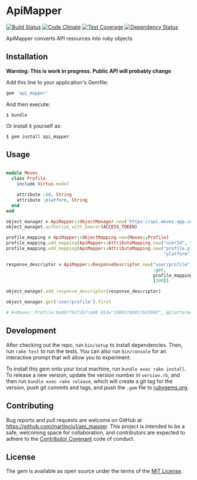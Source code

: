 # ApiMapper

[![Build Status](https://travis-ci.org/martinciu/api_mapper.svg?branch=master)](https://travis-ci.org/martinciu/api_mapper)
[![Code Climate](https://codeclimate.com/github/martinciu/api_mapper/badges/gpa.svg)](https://codeclimate.com/github/martinciu/api_mapper)
[![Test Coverage](https://codeclimate.com/github/martinciu/api_mapper/badges/coverage.svg)](https://codeclimate.com/github/martinciu/api_mapper/coverage)
[![Dependency Status](https://gemnasium.com/martinciu/api_mapper.svg)](https://gemnasium.com/martinciu/api_mapper)

ApiMapper converts API resources into ruby objects

## Installation

**Warning: This is work in progress. Public API will probably change** 

Add this line to your application's Gemfile:

```ruby
gem 'api_mapper'
```

And then execute:

    $ bundle

Or install it yourself as:

    $ gem install api_mapper

## Usage

```ruby

module Moves
  class Profile
    include Virtus.model

    attribute :id, String
    attribute :platform, String
  end
end

object_manager = ApiMapper::ObjectManager.new('https://api.moves-app.com/api/1.1/')
object_managet.authorize_with_bearer(ACCESS_TOKEN)

profile_mapping = ApiMapper::ObjectMapping.new(Moves::Profile)
profile_mapping.add_mapping(ApiMapper::AttributeMapping.new("userId", "id"))
profile_mapping.add_mapping(ApiMapper::AttributeMapping.new("profile.platform", 
                                                            "platform"))

response_descriptor = ApiMapper::ResponseDescriptor.new("user/profile", 
                                                        :get, 
                                                        profile_mapping, 
                                                        [200])

object_manager.add_response_descriptor(response_descriptor)

object_manager.get('user/profile').first

# #<Moves::Profile:0x007f92f2bfce80 @id="19893780817643993", @platform="ios">

```

## Development

After checking out the repo, run `bin/setup` to install dependencies. Then, run `rake test` to run the tests. You can also run `bin/console` for an interactive prompt that will allow you to experiment.

To install this gem onto your local machine, run `bundle exec rake install`. To release a new version, update the version number in `version.rb`, and then run `bundle exec rake release`, which will create a git tag for the version, push git commits and tags, and push the `.gem` file to [rubygems.org](https://rubygems.org).

## Contributing

Bug reports and pull requests are welcome on GitHub at https://github.com/martinciu]/api_mapper. This project is intended to be a safe, welcoming space for collaboration, and contributors are expected to adhere to the [Contributor Covenant](contributor-covenant.org) code of conduct.


## License

The gem is available as open source under the terms of the [MIT License](http://opensource.org/licenses/MIT).


